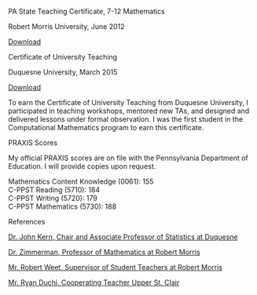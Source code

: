<p class="bold">PA State Teaching Certificate, 7-12 Mathematics</p>
            <p>Robert Morris University, June 2012</p>
            <p><a href="portfolio_teaching/pdf-files/PA-certification.pdf" target="_blank">Download</a></p>
<p class="bold">Certificate of University Teaching</p>
            <p>Duquesne University, March 2015</p>
            <p><a href="portfolio_teaching/pdf-files/DuqUnivTeachingCert.pdf" target="_blank">Download</a></p>
            <p>To earn the Certificate of University Teaching from Duquesne University, I participated in teaching workshops, mentored new TAs, and designed and delivered lessons under formal observation. I was the first student in the Computational Mathematics program to earn this certificate.</p>
<p class="bold">PRAXIS Scores</p>
            <p>My official PRAXIS scores are on file with the Pennsylvania Department of Education. I will provide copies upon request.</p>
            <p>Mathematics Content Knowledge (0061): 155<br />C-PPST Reading (5710): 184<br />C-PPST Writing (5720): 179<br />C-PPST Mathematics (5730): 188</p>
<p class="bold">References</p>
           <p><a href="portfolio_teaching/pdf-files/recommendation-kern.pdf" target="_blank">Dr. John Kern, Chair and Associate Professor of Statistics at Duquesne</a></p>
           <p><a href="portfolio_teaching/pdf-files/recommendation-zimmerman.pdf" target="_blank">Dr. Zimmerman, Professor of Mathematics at Robert Morris</a></p>
           <p><a href="portfolio_teaching/pdf-files/recommendation-weet.pdf" target="_blank">Mr. Robert Weet, Supervisor of Student Teachers at Robert Morris</a></p>
           <p><a href="portfolio_teaching/pdf-files/recommendation-duchi.pdf" target="_blank">Mr. Ryan Duchi, Cooperating Teacher Upper St. Clair</a></p>
